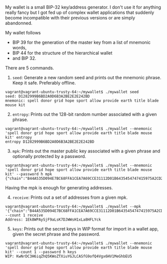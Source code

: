 My wallet is a small BIP-32 key/address generator. I don't use it for anything really fancy but I got fed up of complex wallet
applications that suddenly become incompatible with their previous versions or are simply abandonned.

My wallet follows 

- BIP 39 for the generation of the master key from a list of mnemonic words,
- BIP 44 for the structure of the hierarchical wallet
- and BIP 32.

There are 5 commands.

1. `seed`: Generate a new random seed and prints out the mnemonic phrase. Keep it safe. Preferably offline.

```
vagrant@vagrant-ubuntu-trusty-64:~/mywallet$ ./mywallet seed
seed: D1282999B6BD2A0D6B3A2BE2E2E242BD
mnemonic: spell donor grid hope sport allow provide earth title blade mouse kit
```

2. `entropy`: Prints out the 128-bit random number associated with a given phrase.

```
vagrant@vagrant-ubuntu-trusty-64:~/mywallet$ ./mywallet --mnemonic 'spell donor grid hope sport allow provide earth title blade mouse kit' entropy
entropy D1282999B6BD2A0D6B3A2BE2E2E242BD
```

3. `mpk`: Prints out the master public key associated with a given phrase and optionally protected by a password.

```
vagrant@vagrant-ubuntu-trusty-64:~/mywallet$ ./mywallet --mnemonic 'spell donor grid hope sport allow provide earth title blade mouse kit' --password h mpk
{"chain":"B44A535D094E7BC68FFA1CEA7A69CCE31112D01B6435454747415975A2CD220B","pub":"03EEB2148F80C4984ECA379F1FB585A501115958814CB94E92F099B522549D4D27"}
```

Having the mpk is enough for generating addresses.

4. `receive`: Prints out a set of addresses from a given mpk.

```
vagrant@vagrant-ubuntu-trusty-64:~/mywallet$ ./mywallet --mpk '{"chain":"B44A535D094E7BC68FFA1CEA7A69CCE31112D01B6435454747415975A2CD220B","pub":"03EEB2148F80C4984ECA379F1FB585A501115958814CB94E92F099B522549D4D27"}' --count 1 receive
Address: 1Ek8WPAySjF9aLsK7DJWWsH1xLa8HFLYck
```

5. `keys`: Prints out the secret keys in WIP format for import in a wallet app, given the secret phrase and the password.

```
vagrant@vagrant-ubuntu-trusty-64:~/mywallet$ ./mywallet --mnemonic 'spell donor grid hope sport allow provide earth title blade mouse kit' --count 1 --password h keys
WIP: KwNrDC3H6iqZhQ5KWoZTXiuYGJLCASfG9ofQ4Vgx6HV1MeGhbEU5
```

